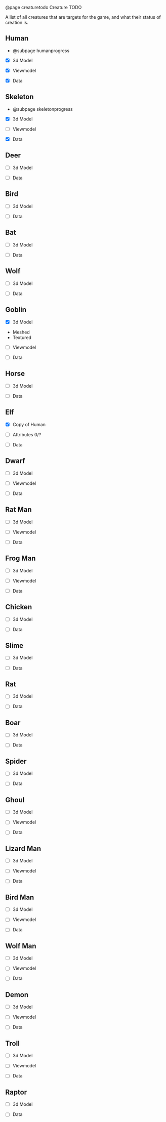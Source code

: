 @page creaturetodo Creature TODO

A list of all creatures that are targets for the game, and what their status of creation is.


## Human
 - @subpage humanprogress
 - [X] 3d Model
 - [X] Viewmodel
 - [X] Data


## Skeleton
 - @subpage skeletonprogress
 - [X] 3d Model
 - [ ] Viewmodel
 - [X] Data


## Deer
 - [ ] 3d Model
 - [ ] Data


## Bird
 - [ ] 3d Model
 - [ ] Data


## Bat
 - [ ] 3d Model
 - [ ] Data


## Wolf
 - [ ] 3d Model
 - [ ] Data


## Goblin
 - [X] 3d Model
  - Meshed
  - Textured
 - [ ] Viewmodel
 - [ ] Data


## Horse
 - [ ] 3d Model
 - [ ] Data


## Elf
 - [X] Copy of Human
 - [ ] Attributes 0/?
 - [ ] Data


## Dwarf
 - [ ] 3d Model
 - [ ] Viewmodel
 - [ ] Data


 ## Rat Man
 - [ ] 3d Model
 - [ ] Viewmodel
 - [ ] Data


## Frog Man
 - [ ] 3d Model
 - [ ] Viewmodel
 - [ ] Data


## Chicken
 - [ ] 3d Model
 - [ ] Data


## Slime
 - [ ] 3d Model
 - [ ] Data


## Rat
 - [ ] 3d Model
 - [ ] Data


## Boar
 - [ ] 3d Model
 - [ ] Data


## Spider
 - [ ] 3d Model
 - [ ] Data


## Ghoul
 - [ ] 3d Model
 - [ ] Viewmodel
 - [ ] Data


## Lizard Man
 - [ ] 3d Model
 - [ ] Viewmodel
 - [ ] Data


## Bird Man
 - [ ] 3d Model
 - [ ] Viewmodel
 - [ ] Data


## Wolf Man
 - [ ] 3d Model
 - [ ] Viewmodel
 - [ ] Data


## Demon
 - [ ] 3d Model
 - [ ] Viewmodel
 - [ ] Data


## Troll
 - [ ] 3d Model
 - [ ] Viewmodel
 - [ ] Data


## Raptor
 - [ ] 3d Model
 - [ ] Data

